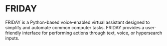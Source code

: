 # FRIDAY
FRIDAY is a Python-based voice-enabled virtual assistant designed to simplify and automate common computer tasks. FRIDAY provides a user-friendly interface for performing actions through text, voice, or hypersearch inputs.
